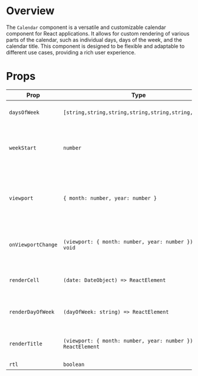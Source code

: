 # Overview

The `Calendar` component is a versatile and customizable calendar component for React applications. It allows for custom rendering of various parts of the calendar, such as individual days, days of the week, and the calendar title. This component is designed to be flexible and adaptable to different use cases, providing a rich user experience.

# Props

| Prop               | Type                                                          | Optional | Description                                                            |
| ------------------ | ------------------------------------------------------------- | -------- | ---------------------------------------------------------------------- |
| `daysOfWeek`       | `[string,string,string,string,string,string,string]`          | Yes      | Customizable days of the week.                                         |
| `weekStart`        | `number`                                                      | Yes      | Indicates the start day of the week (0 = Sunday, 1 = Monday, etc.).    |
| `viewport`         | `{ month: number, year: number }`                             | Yes      | Object representing the current month and year viewed in the calendar. |
| `onViewportChange` | `(viewport: { month: number, year: number }) => void`         | Yes      | Function called when the month or year is changed.                     |
| `renderCell`       | `(date: DateObject) => ReactElement`                          | Yes      | Function to render each date cell in the calendar.                     |
| `renderDayOfWeek`  | `(dayOfWeek: string) => ReactElement`                         | Yes      | Function to render each day of the week.                               |
| `renderTitle`      | `(viewport: { month: number, year: number }) => ReactElement` | Yes      | Function to render the title of the calendar.                          |
| `rtl`              | `boolean`                                                     | Yes      | RTL mode.                                                              |
